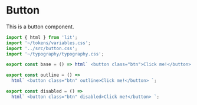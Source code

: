 # Button

This is a button component.

```js script
import { html } from 'lit';
import '~/tokens/variables.css';
import '../src/button.css';
import '~/typography/typography.css';
```

```js preview-story
export const base = () => html` <button class="btn">Click me!</button> `;
```

```js preview-story
export const outline = () =>
  html` <button class="btn" outline>Click me!</button> `;
```

```js preview-story
export const disabled = () =>
  html` <button class="btn" disabled>Click me!</button> `;
```
